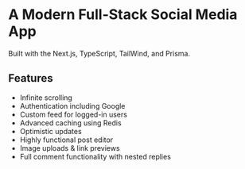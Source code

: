 # A Modern Full-Stack Social Media App

Built with the Next.js, TypeScript, TailWind, and Prisma.

## Features

- Infinite scrolling
- Authentication including Google
- Custom feed for logged-in users
- Advanced caching using Redis
- Optimistic updates
- Highly functional post editor
- Image uploads & link previews
- Full comment functionality with nested replies
